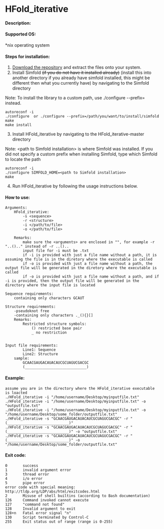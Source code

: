 # HFold_iterative

#### Description:


#### Supported OS: 
*nix operating system

#### Steps for installation:
1. [Download the repository](https://github.com/HosnaJabbari/HFold_iterative/archive/master.zip) and extract the files onto your system.        
2. Install Simfold ~~(if you do not have it installed already)~~ (install this into another directory if you already have simfold installed, this might be different then what you currently have) by navigating to the Simfold directory         

Note: To install the library to a custom path, use ./configure --prefix=<custom library path> instead.    
```
autoreconf -i 
./configure  or ./configure --prefix=/path/you/want/to/install/simfold
make  
make install
```
3. Install HFold_iterative by navigating to the HFold_iterative-master directory        

Note: \<path to Simfold installation\> is where Simfold was installed. If you did not specify a custom prefix when installing Simfold, type which Simfold to locate the path 
```
autoreconf -i     
./configure SIMFOLD_HOME=<path to Simfold installation>    
make  
```
4. Run HFold_iterative by following the usage instructions below.   


#### How to use:
    Arguments:
        HFold_iterative:
            -s <sequence>
            -r <structure>
            -i </path/to/file>
            -o </path/to/file>

        Remarks:
            make sure the <arguments> are enclosed in "", for example -r "..().." instead of -r ..()..
            input file for -i must be .txt
            if -i is provided with just a file name without a path, it is assuming the file is in the diretory where the executable is called
            if -o is provided with just a file name without a path, the output file will be generated in the diretory where the executable is called
            if -o is provided with just a file name without a path, and if -i is provided, then the output file will be generated in the directory where the input file is located
    
    Sequence requirements:
        containing only characters GCAUT

    Structure requirements:
        -pseudoknot free
        -containing only characters ._(){}[]
        Remarks:
            Restricted structure symbols:
                () restricted base pair
                _ no restriction


    Input file requirements:
            Line1: Sequence
            Line2: Structure
        sample:
            GCAACGAUGACAUACAUCGCUAGUCGACGC
            (____________________________)

#### Example:
    assume you are in the directory where the HFold_iterative executable is loacted
    ./HFold_iterative -i "/home/username/Desktop/myinputfile.txt"
    ./HFold_iterative -i "/home/username/Desktop/myinputfile.txt" -o "outputfile.txt"
    ./HFold_iterative -i "/home/username/Desktop/myinputfile.txt" -o "/home/username/Desktop/some_folder/outputfile.txt"
    ./HFold_iterative -s "GCAACGAUGACAUACAUCGCUAGUCGACGC" -r "(____________________________)"
    ./HFold_iterative -s "GCAACGAUGACAUACAUCGCUAGUCGACGC" -r "(____________________________)" -o "outputfile.txt"
    ./HFold_iterative -s "GCAACGAUGACAUACAUCGCUAGUCGACGC" -r "(____________________________)" -o "/home/username/Desktop/some_folder/outputfile.txt"

    
#### Exit code:
    0       success
    1	    invalid argument error 
    3	    thread error
    4       i/o error
    5       pipe error
    error code with special meaning: http://tldp.org/LDP/abs/html/exitcodes.html
    2	    Misuse of shell builtins (according to Bash documentation)
    126	    Command invoked cannot execute
    127	    "command not found"
    128	    Invalid argument to exit	
    128+n	Fatal error signal "n"
    130	    Script terminated by Control-C
    255	    Exit status out of range (range is 0-255)
